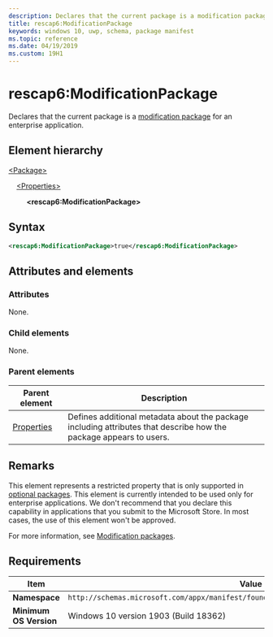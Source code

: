 ```yaml
---
description: Declares that the current package is a modification package for an enterprise application.
title: rescap6:ModificationPackage
keywords: windows 10, uwp, schema, package manifest
ms.topic: reference
ms.date: 04/19/2019
ms.custom: 19H1
---
```


# rescap6:ModificationPackage

Declares that the current package is a [modification package](/windows/msix/modification-packages) for an enterprise application.

## Element hierarchy

[\<Package\>](element-package.md)

&nbsp;&nbsp;&nbsp;&nbsp;[\<Properties\>](element-properties.md)

&nbsp;&nbsp;&nbsp;&nbsp; &nbsp;&nbsp;&nbsp;&nbsp;**\<rescap6:ModificationPackage\>**

## Syntax

``` xml
<rescap6:ModificationPackage>true</rescap6:ModificationPackage>
```

## Attributes and elements

### Attributes

None.

### Child elements

None.

### Parent elements

| Parent element | Description |
|-|-|
| [Properties](element-properties.md) | Defines additional metadata about the package including attributes that describe how the package appears to users. |  

## Remarks

This element represents a restricted property that is only supported in [optional packages](/windows/uwp/packaging/optional-packages). This element is currently intended to be used only for enterprise applications. We don't recommend that you declare this capability in applications that you submit to the Microsoft Store. In most cases, the use of this element won't be approved.

For more information, see [Modification packages](/windows/msix/modification-packages).

## Requirements

| Item | Value |
|--|--|
| **Namespace** | `http://schemas.microsoft.com/appx/manifest/foundation/windows10/restrictedcapabilities/6` |
| **Minimum OS Version** | Windows 10 version 1903 (Build 18362) |

